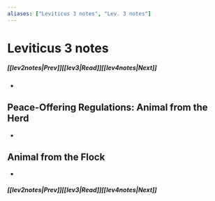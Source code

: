 ```yaml
---
aliases: ["Leviticus 3 notes", "Lev. 3 notes"]
---
```

# Leviticus 3 notes
##### <span class=arrow-left></span>[[lev2notes|Prev]]<span class=navigation-separator></span>[[lev3|Read]]<span class=navigation-separator></span>[[lev4notes|Next]]<span class=arrow-right></span>
- 
## Peace-Offering Regulations: Animal from the Herd
- 
## Animal from the Flock
- 
##### <span class=arrow-left></span>[[lev2notes|Prev]]<span class=navigation-separator></span>[[lev3|Read]]<span class=navigation-separator></span>[[lev4notes|Next]]<span class=arrow-right></span>